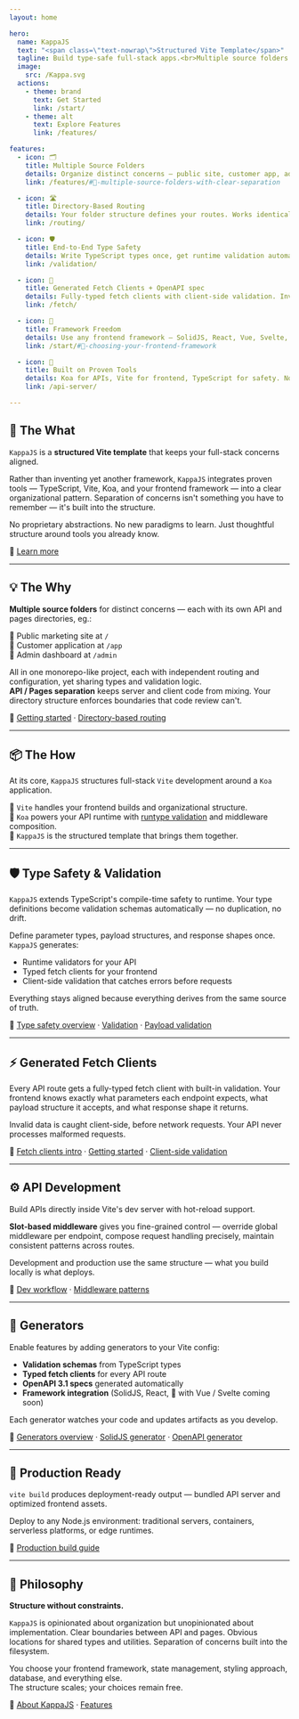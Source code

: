 ```yaml
---
layout: home

hero:
  name: KappaJS
  text: "<span class=\"text-nowrap\">Structured Vite Template</span>"
  tagline: Build type-safe full-stack apps.<br>Multiple source folders. Directory-based routing. Runtime validation. Generated fetch clients.<br>Any framework.
  image:
    src: /Kappa.svg
  actions:
    - theme: brand
      text: Get Started
      link: /start/
    - theme: alt
      text: Explore Features
      link: /features/

features:
  - icon: 🗂️
    title: Multiple Source Folders
    details: Organize distinct concerns — public site, customer app, admin dashboard — all connected in one Vite project.
    link: /features/#🔹-multiple-source-folders-with-clear-separation

  - icon: 🛣️
    title: Directory-Based Routing
    details: Your folder structure defines your routes. Works identically for both API endpoints and client pages.
    link: /routing/

  - icon: 🛡️
    title: End-to-End Type Safety
    details: Write TypeScript types once, get runtime validation automatically. No separate schemas to maintain.
    link: /validation/

  - icon: 🔗
    title: Generated Fetch Clients + OpenAPI spec
    details: Fully-typed fetch clients with client-side validation. Invalid requests never reach your server.
    link: /fetch/

  - icon: 🎨
    title: Framework Freedom
    details: Use any frontend framework — SolidJS, React, Vue, Svelte, or none.
    link: /start/#🎨-choosing-your-frontend-framework

  - icon: 🔧
    title: Built on Proven Tools
    details: Koa for APIs, Vite for frontend, TypeScript for safety. No proprietary abstractions.
    link: /api-server/

---
```


<CodeSamples />

## 🎯 The What

`KappaJS` is a **structured Vite template** that keeps your full-stack concerns aligned.

Rather than inventing yet another framework, `KappaJS` integrates proven tools —
TypeScript, Vite, Koa, and your frontend framework — into a clear organizational pattern.
Separation of concerns isn't something you have to remember — it's built into the structure.

No proprietary abstractions. No new paradigms to learn. Just thoughtful structure around tools you already know.

📘 [Learn more](/about)

---

## 💡 The Why

**Multiple source folders** for distinct concerns — each with its own API and pages directories, eg.:

🔹 Public marketing site at `/`<br>
🔹 Customer application at `/app`<br>
🔹 Admin dashboard at `/admin`<br>

All in one monorepo-like project, each with independent routing and configuration, yet sharing types and validation logic.<br>
**API / Pages separation** keeps server and client code from mixing.
Your directory structure enforces boundaries that code review can't.

📘 [Getting started](/start) · [Directory-based routing](/routing/)

---

## 📦 The How

At its core, `KappaJS` structures full-stack `Vite` development around a `Koa` application.

🔹 `Vite` handles your frontend builds and organizational structure.<br>
🔹 `Koa` powers your API runtime with [runtype validation](/validation/) and middleware composition.<br>
🔹 `KappaJS` is the structured template that brings them together.<br>

---

## 🛡️ Type Safety & Validation

`KappaJS` extends TypeScript's compile-time safety to runtime.
Your type definitions become validation schemas automatically — no duplication, no drift.

Define parameter types, payload structures, and response shapes once. `KappaJS` generates:
- Runtime validators for your API
- Typed fetch clients for your frontend
- Client-side validation that catches errors before requests

Everything stays aligned because everything derives from the same source of truth.

📘 [Type safety overview](/api-server/type-safety/params) · [Validation](/validation/) · [Payload validation](/validation/payload)

---

## ⚡ Generated Fetch Clients

Every API route gets a fully-typed fetch client with built-in validation.
Your frontend knows exactly what parameters each endpoint expects,
what payload structure it accepts, and what response shape it returns.

Invalid data is caught client-side, before network requests. Your API never processes malformed requests.

📘 [Fetch clients intro](/fetch/) · [Getting started](/fetch/start) · [Client-side validation](/fetch/validation)

---

## ⚙️ API Development

Build APIs directly inside Vite's dev server with hot-reload support.

**Slot-based middleware** gives you fine-grained control — override global middleware per endpoint,
compose request handling precisely, maintain consistent patterns across routes.

Development and production use the same structure — what you build locally is what deploys.

📘 [Dev workflow](/api-server/development-workflow) · [Middleware patterns](/api-server/use-middleware/)

---

## 🧰 Generators

Enable features by adding generators to your Vite config:

- **Validation schemas** from TypeScript types
- **Typed fetch clients** for every API route
- **OpenAPI 3.1 specs** generated automatically
- **Framework integration** (SolidJS, React, 🚧 with Vue / Svelte coming soon)

Each generator watches your code and updates artifacts as you develop.

📘 [Generators overview](/generators/) · [SolidJS generator](/generators/solid/) · [OpenAPI generator](/generators/openapi/)

---

## 🚀 Production Ready

`vite build` produces deployment-ready output — bundled API server and optimized frontend assets.

Deploy to any Node.js environment: traditional servers, containers, serverless platforms, or edge runtimes.

📘 [Production build guide](/api-server/building-for-production)

---

## 🧠 Philosophy

**Structure without constraints.**

`KappaJS` is opinionated about organization but unopinionated about implementation.
Clear boundaries between API and pages. Obvious locations for shared types and utilities.
Separation of concerns built into the filesystem.

You choose your frontend framework, state management, styling approach, database, and everything else.<br>
The structure scales; your choices remain free.

📘 [About KappaJS](/about) · [Features](/features)

